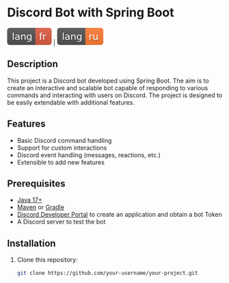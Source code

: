 # Discord Bot with Spring Boot

[![Fr](img/lang-fr-red.svg)](README.fr.md) | [![Fr](img/lang-ru-orange.svg)](README.fr.md)

## Description

This project is a Discord bot developed using Spring Boot. The aim is to create an interactive and scalable bot capable of responding to various commands and interacting with users on Discord. The project is designed to be easily extendable with additional features.

## Features

- Basic Discord command handling
- Support for custom interactions
- Discord event handling (messages, reactions, etc.)
- Extensible to add new features

## Prerequisites

- [Java 17+](https://www.oracle.com/java/technologies/javase-jdk17-downloads.html)
- [Maven](https://maven.apache.org/download.cgi) or [Gradle](https://gradle.org/install/)
- [Discord Developer Portal](https://discord.com/developers/applications) to create an application and obtain a bot Token
- A Discord server to test the bot

## Installation

1. Clone this repository:

   ```bash
   git clone https://github.com/your-username/your-project.git
   ```